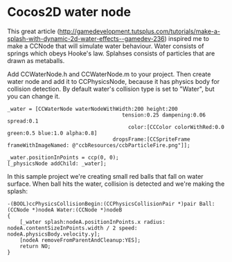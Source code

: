 Cocos2D water node
==================

This great article (http://gamedevelopment.tutsplus.com/tutorials/make-a-splash-with-dynamic-2d-water-effects--gamedev-236)
inspired me to make a CCNode that will simulate water behaviour. Water consists of springs which obeys Hooke's law. 
Splahses consists of particles that are drawn as metaballs.

Add CCWaterNode.h and CCWaterNode.m to your project. Then create water node and add it to CCPhysicsNode, because it has
physics body for collision detection. By default water's collision type is set to "Water", but you can change it.

```
_water = [CCWaterNode waterNodeWithWidth:200 height:200
                                     tension:0.25 dampening:0.06 spread:0.1
                                       color:[CCColor colorWithRed:0.0 green:0.5 blue:1.0 alpha:0.8]
                                  dropsFrame:[CCSpriteFrame frameWithImageNamed: @"ccbResources/ccbParticleFire.png"]];
    
_water.positionInPoints = ccp(0, 0);
[_physicsNode addChild: _water];
```

In this sample project we're creating small red balls that fall on water surface. When ball hits the water, collision is 
detected and we're making the splash:

```
-(BOOL)ccPhysicsCollisionBegin:(CCPhysicsCollisionPair *)pair Ball:(CCNode *)nodeA Water:(CCNode *)nodeB
{
    [_water splash:nodeA.positionInPoints.x radius: nodeA.contentSizeInPoints.width / 2 speed: nodeA.physicsBody.velocity.y];
    [nodeA removeFromParentAndCleanup:YES];
    return NO;
}
```
